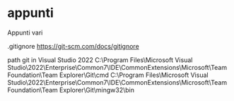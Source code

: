 # appunti
Appunti vari

.gitignore
https://git-scm.com/docs/gitignore


path git in Visual Studio 2022
C:\Program Files\Microsoft Visual Studio\2022\Enterprise\Common7\IDE\CommonExtensions\Microsoft\TeamFoundation\Team Explorer\Git\cmd
C:\Program Files\Microsoft Visual Studio\2022\Enterprise\Common7\IDE\CommonExtensions\Microsoft\TeamFoundation\Team Explorer\Git\mingw32\bin
